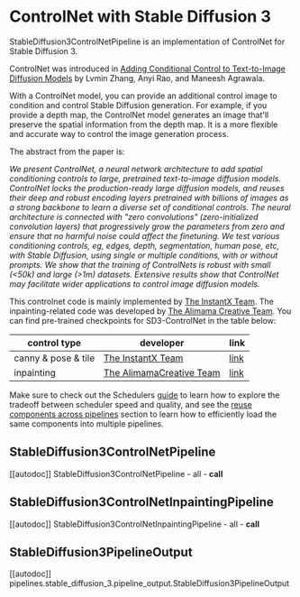 <!--Copyright 2024 The HuggingFace Team. All rights reserved.

Licensed under the Apache License, Version 2.0 (the "License"); you may not use this file except in compliance with
the License. You may obtain a copy of the License at

http://www.apache.org/licenses/LICENSE-2.0

Unless required by applicable law or agreed to in writing, software distributed under the License is distributed on
an "AS IS" BASIS, WITHOUT WARRANTIES OR CONDITIONS OF ANY KIND, either express or implied. See the License for the
specific language governing permissions and limitations under the License.
-->

# ControlNet with Stable Diffusion 3

StableDiffusion3ControlNetPipeline is an implementation of ControlNet for Stable Diffusion 3.

ControlNet was introduced in [Adding Conditional Control to Text-to-Image Diffusion Models](https://huggingface.co/papers/2302.05543) by Lvmin Zhang, Anyi Rao, and Maneesh Agrawala.

With a ControlNet model, you can provide an additional control image to condition and control Stable Diffusion generation. For example, if you provide a depth map, the ControlNet model generates an image that'll preserve the spatial information from the depth map. It is a more flexible and accurate way to control the image generation process.

The abstract from the paper is:

*We present ControlNet, a neural network architecture to add spatial conditioning controls to large, pretrained text-to-image diffusion models. ControlNet locks the production-ready large diffusion models, and reuses their deep and robust encoding layers pretrained with billions of images as a strong backbone to learn a diverse set of conditional controls. The neural architecture is connected with "zero convolutions" (zero-initialized convolution layers) that progressively grow the parameters from zero and ensure that no harmful noise could affect the finetuning. We test various conditioning controls, eg, edges, depth, segmentation, human pose, etc, with Stable Diffusion, using single or multiple conditions, with or without prompts. We show that the training of ControlNets is robust with small (<50k) and large (>1m) datasets. Extensive results show that ControlNet may facilitate wider applications to control image diffusion models.*

This controlnet code is mainly implemented by [The InstantX Team](https://huggingface.co/InstantX). The inpainting-related code was developed by [The Alimama Creative Team](https://huggingface.co/alimama-creative). You can find pre-trained checkpoints for SD3-ControlNet in the table below: 


| control type | developer | link |
| --------| ----------| ---- |
| canny & pose & tile | [The InstantX Team](https://huggingface.co/InstantX) | [link](https://huggingface.co/InstantX)
inpainting | [The AlimamaCreative Team](https://huggingface.co/alimama-creative) | [link](https://huggingface.co/alimama-creative/SD3-Controlnet-Inpainting) |


<Tip>

Make sure to check out the Schedulers [guide](../../using-diffusers/schedulers) to learn how to explore the tradeoff between scheduler speed and quality, and see the [reuse components across pipelines](../../using-diffusers/loading#reuse-components-across-pipelines) section to learn how to efficiently load the same components into multiple pipelines.

</Tip>

## StableDiffusion3ControlNetPipeline
[[autodoc]] StableDiffusion3ControlNetPipeline
	- all
	- __call__

## StableDiffusion3ControlNetInpaintingPipeline
[[autodoc]] StableDiffusion3ControlNetInpaintingPipeline
	- all
	- __call__

## StableDiffusion3PipelineOutput
[[autodoc]] pipelines.stable_diffusion_3.pipeline_output.StableDiffusion3PipelineOutput
